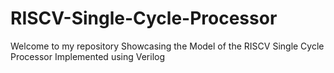 # RISCV-Single-Cycle-Processor
Welcome to my repository Showcasing the Model of the RISCV Single Cycle Processor Implemented using Verilog






